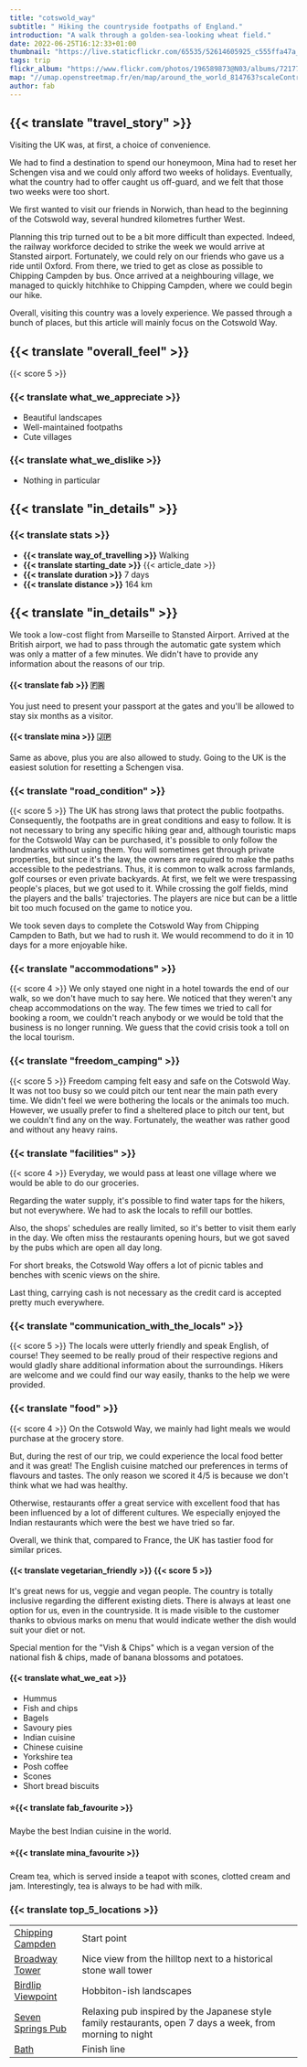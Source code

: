 ```yaml
---
title: "cotswold_way"
subtitle: " Hiking the countryside footpaths of England."
introduction: "A walk through a golden-sea-looking wheat field."
date: 2022-06-25T16:12:33+01:00
thumbnail: "https://live.staticflickr.com/65535/52614605925_c555ffa47a_k.jpg"
tags: trip
flickr_album: "https://www.flickr.com/photos/196589873@N03/albums/72177720305084918"
map: "//umap.openstreetmap.fr/en/map/around_the_world_814763?scaleControl=false&miniMap=false&scrollWheelZoom=false&zoomControl=true&allowEdit=false&moreControl=true&searchControl=null&tilelayersControl=null&embedControl=null&datalayersControl=true&onLoadPanel=undefined&captionBar=false&datalayers=2576498%2C2576499#8/51.671/-2.137"
author: fab
---
```

## {{< translate "travel_story" >}}
Visiting the UK was, at first, a choice of convenience.

We had to find a destination to spend our honeymoon, Mina had to reset her Schengen visa and we could only afford two weeks of holidays.
Eventually, what the country had to offer caught us off-guard, and we felt that those two weeks were too short.

We first wanted to visit our friends in Norwich, than head to the beginning of the Cotswold way, several hundred kilometres further West.

Planning this trip turned out to be a bit more difficult than expected.
Indeed, the railway workforce decided to strike the week we would arrive at Stansted airport. 
Fortunately, we could rely on our friends who gave us a ride until Oxford.
From there, we tried to get as close as possible to Chipping Campden by bus.
Once arrived at a neighbouring village, we managed to quickly hitchhike to Chipping Campden, where we could begin our hike.

Overall, visiting this country was a lovely experience. We passed through a bunch of places, but this article will mainly focus on the Cotswold Way.



## {{< translate "overall_feel" >}} 
{{< score 5 >}}
### {{< translate what_we_appreciate >}}

- Beautiful landscapes
- Well-maintained footpaths 
- Cute villages
  
### {{< translate what_we_dislike >}}

- Nothing in particular



## {{< translate "in_details" >}}

### {{< translate stats >}}

- **{{< translate way_of_travelling >}}** Walking
- **{{< translate starting_date >}}** {{< article_date >}} 
- **{{< translate duration >}}** 7 days
- **{{< translate distance >}}** 164 km

## {{< translate "in_details" >}}
We took a low-cost flight from Marseille to Stansted Airport.
Arrived at the British airport, we had to pass through the automatic gate system which was only a matter of a few minutes.
We didn't have to provide any information about the reasons of our trip.

#### {{< translate fab >}} 🇫🇷
You just need to present your passport at the gates and you'll be allowed to stay six months as a visitor.

#### {{< translate mina >}} 🇯🇵
Same as above, plus you are also allowed to study. 
Going to the UK is the easiest solution for resetting a Schengen visa.



### {{< translate "road_condition" >}}
{{< score 5 >}}
The UK has strong laws that protect the public footpaths.
Consequently, the footpaths are in great conditions and easy to follow.
It is not necessary to bring any specific hiking gear and, although touristic maps for the Cotswold Way can be purchased, it's possible to only follow the landmarks without using them.
You will sometimes get through private properties, but since it's the law, the owners are required to make the paths accessible to the pedestrians.
Thus, it is common to walk across farmlands, golf courses or even private backyards.
At first, we felt we were trespassing people's places, but we got used to it.
While crossing the golf fields, mind the players and the balls' trajectories. The players are nice but can be a little bit too much focused on the game to notice you.

We took seven days to complete the Cotswold Way from Chipping Campden to Bath, but we had to rush it.
We would recommend to do it in 10 days for a more enjoyable hike.





### {{< translate "accommodations" >}}
{{< score 4 >}}
We only stayed one night in a hotel towards the end of our walk, so we don't have much to say here.
We noticed that they weren't any cheap accommodations on the way.
The few times we tried to call for booking a room, we couldn't reach anybody or we would be told that the business is no longer running.
We guess that the covid crisis took a toll on the local tourism.



### {{< translate "freedom_camping" >}}
{{< score 5 >}}
Freedom camping felt easy  and safe on the Cotswold Way.
It was not too busy so we could pitch our tent near the main path every time.
We didn't feel we were bothering the locals or the animals too much.
However, we usually prefer to find a sheltered place to pitch our tent, but we couldn't find any on the way.
Fortunately, the weather was rather good and without any heavy rains.


### {{< translate "facilities" >}}
{{< score 4 >}}
Everyday, we would pass at least one village where we would be able to do our groceries.

Regarding the water supply, it's possible to find water taps for the hikers, but not everywhere.
We had to ask the locals to refill our bottles.

Also, the shops' schedules are really limited, so it's better to visit them early in the day.
We often miss the restaurants opening hours, but we got saved by the pubs which are open all day long.

For short breaks, the Cotswold Way offers a lot of picnic tables and benches with scenic views on the shire.

Last thing, carrying cash is not necessary as the credit card is accepted pretty much everywhere.



### {{< translate "communication_with_the_locals" >}}
{{< score 5 >}}
The locals were utterly friendly and speak English, of course!
They seemed to be really proud of their respective regions and would gladly share additional information about the surroundings.
Hikers are welcome and we could find our way easily, thanks to the help we were provided.



### {{< translate "food" >}}
{{< score 4 >}}
On the Cotswold Way, we mainly had light meals we would purchase at the grocery store.

But, during the rest of our trip, we could experience the local food better and it was great!
The English cuisine matched our preferences in terms of flavours and tastes.
The only reason we scored it 4/5 is because we don't think what we had was healthy.

Otherwise, restaurants offer a great service with excellent food that has been influenced by a lot of different cultures.
We especially enjoyed the Indian restaurants which were the best we have tried so far.

Overall, we think that, compared to France, the UK has tastier food for similar prices. 


#### {{< translate vegetarian_friendly >}} {{< score 5 >}}
It's great news for us, veggie and vegan people. 
The country is totally inclusive regarding the different existing diets.
There is always at least one option for us, even in the countryside. 
It is made visible to the customer thanks to obvious marks on menu that would indicate wether the dish would suit your diet or not.

Special mention for the "Vish & Chips" which is a vegan version of the national fish & chips, made of banana blossoms and potatoes.
#### {{< translate what_we_eat >}} 

- Hummus
- Fish and chips
- Bagels
- Savoury pies
- Indian cuisine
- Chinese cuisine
- Yorkshire tea
- Posh coffee
- Scones
- Short bread biscuits



#### ⭐{{< translate fab_favourite >}}

Maybe the best Indian cuisine in the world.

#### ⭐{{< translate mina_favourite >}}

Cream tea, which is served inside a teapot with scones, clotted cream and jam. 
Interestingly, tea is always to be had with milk. 




### {{< translate top_5_locations >}}
|             |             |
|-------------|-------------|
|   [Chipping Campden](https://goo.gl/maps/jMxmYXBdQ58yzf318)    |   Start point    |
|   [Broadway Tower](https://goo.gl/maps/15GB3xsQw64RoxVBA)    |   Nice view from the hilltop next to a historical stone wall tower     |
|   [Birdlip Viewpoint](https://goo.gl/maps/4U5ahRt5RkXBoZz68)    |   Hobbiton-ish landscapes   |
|   [Seven Springs Pub](https://goo.gl/maps/qXzD17wRVQEpJx3F8)    |   Relaxing pub inspired by the Japanese style family restaurants, open 7 days a week, from morning to night   |
|   [Bath](https://goo.gl/maps/kWCRPfPTE2VTEa2c8)    |   Finish line    |

